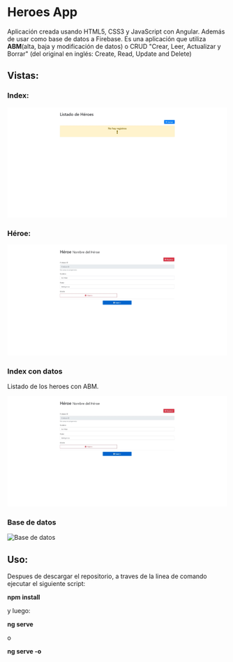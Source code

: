 # Heroes App

Aplicación creada usando HTML5, CSS3 y JavaScript con Angular. Además de usar como base de datos a Firebase.
Es una aplicación que utiliza **ABM**(alta, baja y modificación de datos) o CRUD "Crear, Leer, Actualizar y Borrar" (del original en inglés: Create, Read, Update and Delete)

## Vistas:

### Index:

![Index](vista/index.jpg)

### Héroe:

![Heroe](vista/nuevoheroe.jpg)

### Index con datos
Listado de los heroes con ABM.

![Index con datos](vista/index2.jpg)


### Base de datos
![Base de datos](bd.jpg)

## Uso:

Despues de descargar el repositorio, a traves de la linea de comando ejecutar el siguiente script:

**npm install**

y luego:

**ng serve** 

o

**ng serve -o**
